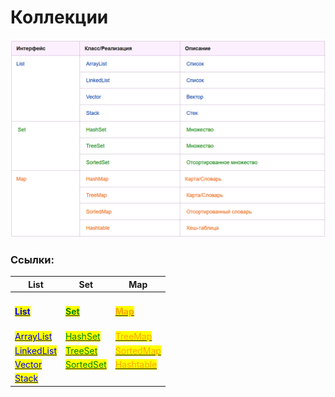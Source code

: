 # Коллекции

![Коллекции](.gitbook/assets/изображение.png)

### Ссылки:

| List                                                                                                                                 | Set                                                                                                                                  | Map                                                                                                                                    |
| ------------------------------------------------------------------------------------------------------------------------------------ | ------------------------------------------------------------------------------------------------------------------------------------ | -------------------------------------------------------------------------------------------------------------------------------------- |
| <h4><a href="http://proglang.su/java/list-interface"><mark style="color:blue;">List</mark></a><mark style="color:blue;"></mark></h4> | <h4><a href="http://proglang.su/java/set-interface"><mark style="color:green;">Set</mark></a><mark style="color:green;"></mark></h4> | <h4><a href="http://proglang.su/java/map-interface"><mark style="color:orange;">Map</mark></a><mark style="color:orange;"></mark></h4> |
| [<mark style="color:blue;">ArrayList</mark>](http://proglang.su/java/arraylist-class)<mark style="color:blue;"></mark>               | [<mark style="color:green;">HashSet</mark>](http://proglang.su/java/hashset-class)<mark style="color:green;"></mark>                 | [<mark style="color:orange;">TreeMap</mark>](http://proglang.su/java/treemap-class)<mark style="color:orange;"></mark>                 |
| [<mark style="color:blue;">LinkedList</mark>](http://proglang.su/java/linkedlist-class)<mark style="color:blue;"></mark>             | [<mark style="color:green;">TreeSet</mark>](http://proglang.su/java/treeset-class)<mark style="color:green;"></mark>                 | [<mark style="color:orange;">SortedMap</mark>](http://proglang.su/java/sortedmap-interface)<mark style="color:orange;"></mark>         |
| [<mark style="color:blue;">Vector</mark>](http://proglang.su/java/vector-class)<mark style="color:blue;"></mark>                     | [<mark style="color:green;">SortedSet</mark>](http://proglang.su/java/sortedset-interface)<mark style="color:green;"></mark>         | [<mark style="color:orange;">Hashtable</mark>](http://proglang.su/java/hashtable-class)<mark style="color:orange;"></mark>             |
| [<mark style="color:blue;">Stack</mark>](http://proglang.su/java/stack-class)<mark style="color:blue;"></mark>                       |                                                                                                                                      |                                                                                                                                        |
